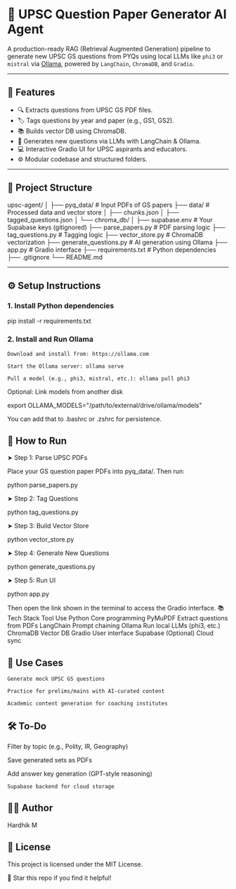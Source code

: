 # 🧠 UPSC Question Paper Generator AI Agent

A production-ready RAG (Retrieval Augmented Generation) pipeline to generate new UPSC GS questions from PYQs using local LLMs like `phi3` or `mistral` via [Ollama](https://ollama.com), powered by `LangChain`, `ChromaDB`, and `Gradio`.

---

## 🚀 Features

- 🔍 Extracts questions from UPSC GS PDF files.
- 🏷️ Tags questions by year and paper (e.g., GS1, GS2).
- 📚 Builds vector DB using ChromaDB.
- 🧠 Generates new questions via LLMs with LangChain & Ollama.
- 💻 Interactive Gradio UI for UPSC aspirants and educators.
- ⚙️ Modular codebase and structured folders.

---

## 📁 Project Structure

upsc-agent/
│
├── pyq_data/ # Input PDFs of GS papers
├── data/ # Processed data and vector store
│ ├── chunks.json
│ ├── tagged_questions.json
│ └── chroma_db/
│
├── supabase.env # Your Supabase keys (gitignored)
├── parse_papers.py # PDF parsing logic
├── tag_questions.py # Tagging logic
├── vector_store.py # ChromaDB vectorization
├── generate_questions.py # AI generation using Ollama
├── app.py # Gradio interface
├── requirements.txt # Python dependencies
├── .gitignore
└── README.md


---

## ⚙️ Setup Instructions

### 1. Install Python dependencies

pip install -r requirements.txt

### 2. Install and Run Ollama

    Download and install from: https://ollama.com

    Start the Ollama server: ollama serve

    Pull a model (e.g., phi3, mistral, etc.): ollama pull phi3

Optional: Link models from another disk

export OLLAMA_MODELS="/path/to/external/drive/ollama/models"

You can add that to .bashrc or .zshrc for persistence.

## 🧪 How to Run

➤ Step 1: Parse UPSC PDFs

Place your GS question paper PDFs into pyq_data/. Then run:

python parse_papers.py

➤ Step 2: Tag Questions

python tag_questions.py

➤ Step 3: Build Vector Store

python vector_store.py

➤ Step 4: Generate New Questions

python generate_questions.py

➤ Step 5: Run UI

python app.py

Then open the link shown in the terminal to access the Gradio interface.
📚 Tech Stack
Tool	Use
Python	Core programming
PyMuPDF	Extract questions from PDFs
LangChain	Prompt chaining
Ollama	Run local LLMs (phi3, etc.)
ChromaDB	Vector DB
Gradio	User interface
Supabase	(Optional) Cloud sync

## 🧠 Use Cases

    Generate mock UPSC GS questions

    Practice for prelims/mains with AI-curated content

    Academic content generation for coaching institutes

## 🛠️ To-Do

Filter by topic (e.g., Polity, IR, Geography)

Save generated sets as PDFs

Add answer key generation (GPT-style reasoning)

    Supabase backend for cloud storage

## 🧑‍💻 Author
Hardhik M

## 🪪 License
This project is licensed under the MIT License.

🌟 Star this repo if you find it helpful!
